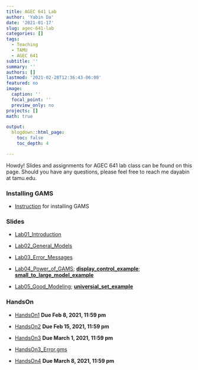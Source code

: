 ```yaml
---
title: AGEC 641 Lab
author: 'Yabin Da'
date: '2021-01-17'
slug: agec-641-lab
categories: []
tags:
  - Teaching
  - TAMU
  - AGEC 641
subtitle: ''
summary: ''
authors: []
lastmod: '2021-02-28T12:36:43-06:00'
featured: no
image:
  caption: ''
  focal_point: ''
  preview_only: no
projects: []
math: true

output:
  blogdown::html_page:
    toc: false
    toc_depth: 4

---
```



Howdy! Slides and assignments for AGEC 641 lab class can be found on this page. Should you have any questions, please feel free to reach me dayabin at tamu.edu. 


### Installing GAMS

- [Instruction](https://drive.google.com/file/d/1r4mH8QOcRijzM_3mYYxdD029gkjrmkMY/view?usp=sharing) for installing GAMS

### Slides

- [Lab01_Introduction](https://drive.google.com/file/d/1Tz4fQOjpfETxQSXtjhWfBEA39Ss8KX_t/view?usp=sharing)
- [Lab02_General_Models](https://drive.google.com/file/d/1DR77BWq3JH9nweSfHYa3kIXo45KhLPIk/view?usp=sharing)

- [Lab03_Error_Messages](https://drive.google.com/file/d/1WcTJp5JI5155P96bh6SKy-r3mQ3U1Fpy/view?usp=sharing)

- [Lab04_Power_of_GAMS](https://drive.google.com/file/d/14_GBFfMFtnEkWnkMBhkb_s_q26omOpIf/view?usp=sharing); [**display_control_example**](https://drive.google.com/file/d/1Fpc_pqUY0ewUfvdQidHTaNwgl1gcWY3a/view?usp=sharing); [**small_to_large_model_example**](https://drive.google.com/file/d/1MIQtBkDXaEVCcpXAcMCCNjyz1HekfATb/view?usp=sharing)


- [Lab05_Good_Modeling](https://drive.google.com/file/d/1xUFwrsxT7iPCKVzgWnUx4kREkSkde5LX/view?usp=sharing); [**universial_set_example**](https://drive.google.com/file/d/1nk6k5gpRwhdWgutVmUOxKj-NZYz7MeIm/view?usp=sharing)

### HandsOn

- [HandsOn1](https://drive.google.com/file/d/1VeeRZpa8nVh7x1afQ1KU5hy2yP8ziZt6/view?usp=sharing) 
  **Due Feb 8, 2021, 11:59 pm**
  
- [HandsOn2](https://drive.google.com/file/d/1wbOevuKb3SvUlfujGcpNQZ-dbJ6MeFuo/view?usp=sharing)
  **Due Feb 15, 2021, 11:59 pm**   

- [HandsOn3](https://drive.google.com/file/d/1nj2YHPzvJ8mC5onNwjQgiyS9UN9LJMJD/view?usp=sharing)
  **Due March 1, 2021, 11:59 pm** 
  
- [HandsOn3_Error.gms](https://drive.google.com/file/d/1SDQDr0wwhCZyz8mP9y-jj4X21KZQAzNa/view?usp=sharing)

- [HandsOn4](https://drive.google.com/file/d/18B4iTR2K5MAANpctRX-Gz2fQ9WcuhGpw/view?usp=sharing) **Due March 8, 2021, 11:59 pm**

